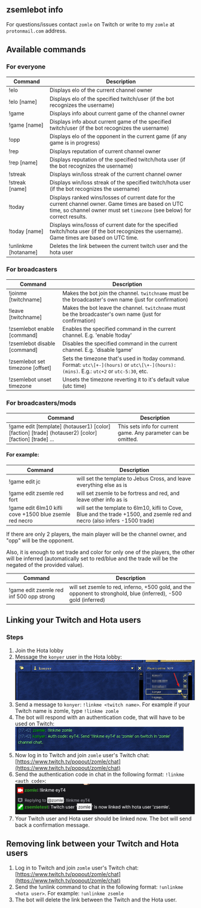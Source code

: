 ## zsemlebot info
For questions/issues contact `zomle` on Twitch or write to my `zomle` at `protonmail.com` address.

## Available commands
### For everyone

|    Command |  Description |
|------------|--------------|
| !elo | Displays elo of the current channel owner |
| !elo [name] | Displays elo of the specified twitch/user (if the bot recognizes the username) |
| !game | Displays info about current game of the channel owner |
| !game [name] | Displays info about current game of the specified twitch/user (if the bot recognizes the username) |
| !opp | Displays elo of the opponent in the current game (if any game is in progress) |
| !rep | Displays reputation of current channel owner |
| !rep [name] | Displays reputation of the specified twitch/hota user (if the bot recognizes the username) |
| !streak | Displays win/loss streak of the current channel owner |
| !streak [name] | Displays win/loss streak of the specified twitch/hota user (if the bot recognizes the username) |
| !today | Displays ranked wins/losses of current date for the current channel owner. Game times are based on UTC time, so channel owner must set `timezone` (see below) for correct results. |
| !today [name] | Displays wins/losss of current date for the specified twitch/hota user (if the bot recognizes the username). Game times are based on UTC time. |
| !unlinkme [hotaname] | Deletes the link between the current twitch user and the hota user |

### For broadcasters

|    Command |  Description |
|------------|--------------|
| !joinme [twitchname] | Makes the bot join the channel. `twitchname` must be the broadcaster's own name (just for confirmation) |
| !leave [twitchname] | Makes the bot leave the channel. `twitchname` must be the broadcaster's own name (just for confirmation) |
| !zsemlebot enable [command] | Enables the specified command in the current channel. E.g. 'enable !today' |
| !zsemlebot disable [command] | Disables the specified command in the current channel. E.g. 'disable !game' |
| !zsemlebot set timezone [offset]| Sets the timezone that's used in !today command. Format: `utc\[+-](hours)` or `utc\[\+-](hours):(mins)`. E.g.: `utc+2` or `utc-5:30`, etc. |
| !zsemlebot unset timezone | Unsets the timezone reverting it to it's default value (utc time) |

### For broadcasters/mods

| Command | Description |
|------------|-------------|
| !game edit [template] (hotauser1) [color] [faction] [trade] (hotauser2) [color] [faction] [trade] ... | This sets info for current game. Any parameter can be omitted. |

#### For example:

| Command | Description |
|------------|-------------|
| !game edit jc | will set the template to Jebus Cross, and leave everything else as is |
| !game edit zsemle red fort | will set zsemle to be fortress and red, and leave other info as is |
| !game edit 6lm10 kifli cove +1500 blue zsemle red necro | will set the template to 6lm10, kifli to Cove, Blue and the trade +1500, and zsemle red and necro (also infers -1500 trade) |

If there are only 2 players, the main player will be the channel owner, and "opp" will be the opponent.

Also, it is enough to set trade and color for only one of the players, the other will be inferred (automatically set to red/blue and the trade will be the negated of the provided value).

| Command | Description |
|------------|-------------|
| !game edit zsemle red inf 500 opp strong | will set zsemle to red, inferno, +500 gold, and the opponent to stronghold, blue (inferred), -500 gold (inferred) |

## Linking your Twitch and Hota users
### Steps
1. Join the Hota lobby
2. Message the `konyer` user in the Hota lobby: ![Message konyer](https://raw.githubusercontent.com/zomle/zomle.github.io/master/zsemlebot/scr_linkme1.png)
3. Send a message to `konyer`: `!linkme <twitch name>`. For example if your Twitch name is zomle, type `!linkme zomle`
4. The bot will respond with an authentication code, that will have to be used on Twitch: ![Verification code](https://raw.githubusercontent.com/zomle/zomle.github.io/master/zsemlebot/scr_linkme2.png)
5. Now log in to Twitch and join `zomle` user's Twitch chat: [https://www.twitch.tv/popout/zomle/chat](https://www.twitch.tv/popout/zomle/chat)
6. Send the authentication code in chat in the following format: `!linkme <auth code>`: ![Twitch message](https://raw.githubusercontent.com/zomle/zomle.github.io/master/zsemlebot/scr_linkme3.png)
7. Your Twitch user and Hota user should be linked now. The bot will send back a confirmation message.

## Removing link between your Twitch and Hota users
1. Log in to Twitch and join `zomle` user's Twitch chat: [https://www.twitch.tv/popout/zomle/chat](https://www.twitch.tv/popout/zomle/chat)
2. Send the !unlink command to chat in the following format: `!unlinkme <hota user>`. For example: `!unlinkme zsemle`
3. The bot will delete the link between the Twitch and the Hota user.
